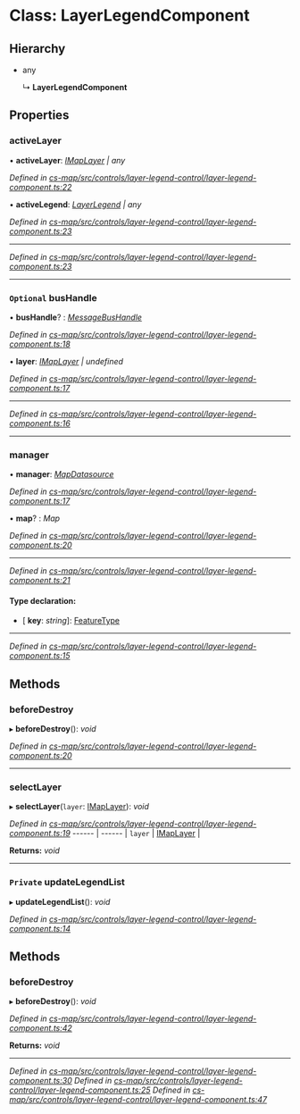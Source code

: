 # Class: LayerLegendComponent

## Hierarchy

* any

  ↳ **LayerLegendComponent**

## Properties

###  activeLayer

• **activeLayer**: *[IMapLayer](../interfaces/_cs_map_src_classes_imap_layer_.imaplayer.md) | any*

*Defined in [cs-map/src/controls/layer-legend-control/layer-legend-component.ts:22](https://github.com/TNOCS/csnext/blob/99cbd46d/packages/cs-map/src/controls/layer-legend-control/layer-legend-component.ts#L22)*

• **activeLegend**: *[LayerLegend](../interfaces/_cs_map_src_classes_layer_legend_.layerlegend.md) | any*

*Defined in [cs-map/src/controls/layer-legend-control/layer-legend-component.ts:23](https://github.com/TNOCS/csnext/blob/99cbd46d/packages/cs-map/src/controls/layer-legend-control/layer-legend-component.ts#L23)*

___

*Defined in [cs-map/src/controls/layer-legend-control/layer-legend-component.ts:23](https://github.com/TNOCS/csnext/blob/99cbd46d/packages/cs-map/src/controls/layer-legend-control/layer-legend-component.ts#L23)*

___

### `Optional` busHandle

• **busHandle**? : *[MessageBusHandle](_cs_core_src_utils_message_bus_message_bus_handle_.messagebushandle.md)*

*Defined in [cs-map/src/controls/layer-legend-control/layer-legend-component.ts:18](https://github.com/TNOCS/csnext/blob/99cbd46d/packages/cs-map/src/controls/layer-legend-control/layer-legend-component.ts#L18)*

• **layer**: *[IMapLayer](../interfaces/_cs_map_src_classes_imap_layer_.imaplayer.md) | undefined*

*Defined in [cs-map/src/controls/layer-legend-control/layer-legend-component.ts:17](https://github.com/TNOCS/csnext/blob/99cbd46d/packages/cs-map/src/controls/layer-legend-control/layer-legend-component.ts#L17)*

___

*Defined in [cs-map/src/controls/layer-legend-control/layer-legend-component.ts:16](https://github.com/TNOCS/csnext/blob/99cbd46d/packages/cs-map/src/controls/layer-legend-control/layer-legend-component.ts#L16)*

___

###  manager

• **manager**: *[MapDatasource](_cs_map_src_datasources_map_datasource_.mapdatasource.md)*

*Defined in [cs-map/src/controls/layer-legend-control/layer-legend-component.ts:17](https://github.com/TNOCS/csnext/blob/99cbd46d/packages/cs-map/src/controls/layer-legend-control/layer-legend-component.ts#L17)*

• **map**? : *Map*

*Defined in [cs-map/src/controls/layer-legend-control/layer-legend-component.ts:20](https://github.com/TNOCS/csnext/blob/99cbd46d/packages/cs-map/src/controls/layer-legend-control/layer-legend-component.ts#L20)*

___

*Defined in [cs-map/src/controls/layer-legend-control/layer-legend-component.ts:21](https://github.com/TNOCS/csnext/blob/99cbd46d/packages/cs-map/src/controls/layer-legend-control/layer-legend-component.ts#L21)*

#### Type declaration:

* \[ **key**: *string*\]: [FeatureType](_cs_map_src_classes_feature_type_.featuretype.md)

___

*Defined in [cs-map/src/controls/layer-legend-control/layer-legend-component.ts:15](https://github.com/TNOCS/csnext/blob/99cbd46d/packages/cs-map/src/controls/layer-legend-control/layer-legend-component.ts#L15)*

## Methods

###  beforeDestroy

▸ **beforeDestroy**(): *void*

*Defined in [cs-map/src/controls/layer-legend-control/layer-legend-component.ts:20](https://github.com/TNOCS/csnext/blob/99cbd46d/packages/cs-map/src/controls/layer-legend-control/layer-legend-component.ts#L20)*

___

###  selectLayer

▸ **selectLayer**(`layer`: [IMapLayer](../interfaces/_cs_map_src_classes_imap_layer_.imaplayer.md)): *void*

*Defined in [cs-map/src/controls/layer-legend-control/layer-legend-component.ts:19](https://github.com/TNOCS/csnext/blob/99cbd46d/packages/cs-map/src/controls/layer-legend-control/layer-legend-component.ts#L19)*
------ | ------ |
`layer` | [IMapLayer](../interfaces/_cs_map_src_classes_imap_layer_.imaplayer.md) |

**Returns:** *void*

___

### `Private` updateLegendList

▸ **updateLegendList**(): *void*

*Defined in [cs-map/src/controls/layer-legend-control/layer-legend-component.ts:14](https://github.com/TNOCS/csnext/blob/99cbd46d/packages/cs-map/src/controls/layer-legend-control/layer-legend-component.ts#L14)*

## Methods

###  beforeDestroy

▸ **beforeDestroy**(): *void*

*Defined in [cs-map/src/controls/layer-legend-control/layer-legend-component.ts:42](https://github.com/TNOCS/csnext/blob/99cbd46d/packages/cs-map/src/controls/layer-legend-control/layer-legend-component.ts#L42)*

**Returns:** *void*

___

*Defined in [cs-map/src/controls/layer-legend-control/layer-legend-component.ts:30](https://github.com/TNOCS/csnext/blob/99cbd46d/packages/cs-map/src/controls/layer-legend-control/layer-legend-component.ts#L30)*
*Defined in [cs-map/src/controls/layer-legend-control/layer-legend-component.ts:25](https://github.com/TNOCS/csnext/blob/99cbd46d/packages/cs-map/src/controls/layer-legend-control/layer-legend-component.ts#L25)*
*Defined in [cs-map/src/controls/layer-legend-control/layer-legend-component.ts:47](https://github.com/TNOCS/csnext/blob/99cbd46d/packages/cs-map/src/controls/layer-legend-control/layer-legend-component.ts#L47)*

